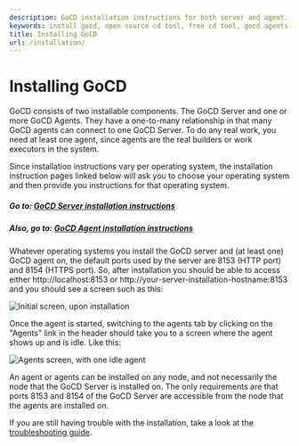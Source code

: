 ```yaml
---
description: GoCD installation instructions for both server and agent.
keywords: install gocd, open source cd tool, free cd tool, gocd agents, gocd server, jenkins
title: Installing GoCD
url: /installation/
---
```



# Installing GoCD

GoCD consists of two installable components. The GoCD Server and one or more GoCD Agents. They have a one-to-many
relationship in that many GoCD agents can connect to one GoCD Server. To do any real work, you need at least one agent,
since agents are the real builders or work executors in the system.

Since installation instructions vary per operating system, the installation instruction pages linked below will ask you
to choose your operating system and then provide you instructions for that operating system.

##### Go to: [GoCD Server installation instructions](installing_go_server.html)

##### Also, go to: [GoCD Agent installation instructions](installing_go_agent.html)

Whatever operating systems you install the GoCD server and (at least one) GoCD agent on, the default ports used by the
server are 8153 (HTTP port) and 8154 (HTTPS port). So, after installation you should be able to access either
http://localhost:8153 or http://your-server-installation-hostname:8153 and you should see a screen
such as this:

![Initial screen, upon installation](/images/gocd_new_installation_startup.png)

Once the agent is started, switching to the agents tab by clicking on the "Agents" link in the header should take you to
a screen where the agent shows up and is idle. Like this:

![Agents screen, with one idle agent](/images/gocd_new_installation_agents_page.png)

An agent or agents can be installed on any node, and not necessarily the node that the GoCD Server is installed on. The
only requirements are that ports 8153 and 8154 of the GoCD Server are accessible from the node that the agents are
installed on.

If you are still having trouble with the installation, take a look at the [troubleshooting guide](troubleshoot_installer.html).
